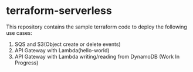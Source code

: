 # terraform-serverless

This repository contains the sample terraform code to deploy the following use cases:

1) SQS and S3(Object create or delete events)
2) API Gateway with Lambda(hello-world)
3) API Gateway with Lambda writing/reading from DynamoDB (Work In Progress)
